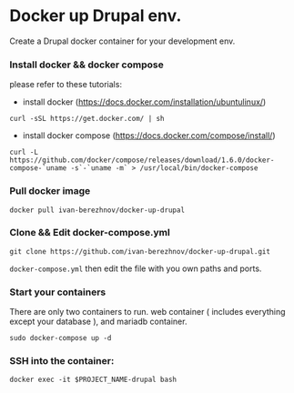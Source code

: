 # Docker up Drupal env.
Create a Drupal docker container for your development env.

### Install docker && docker compose
please refer to these tutorials:
* install docker (https://docs.docker.com/installation/ubuntulinux/)
```shell
curl -sSL https://get.docker.com/ | sh
```
* install docker compose (https://docs.docker.com/compose/install/)
```shell
curl -L https://github.com/docker/compose/releases/download/1.6.0/docker-compose-`uname -s`-`uname -m` > /usr/local/bin/docker-compose
```

### Pull docker image
```shell
docker pull ivan-berezhnov/docker-up-drupal
```

### Clone && Edit docker-compose.yml
```shell
git clone https://github.com/ivan-berezhnov/docker-up-drupal.git
```
```docker-compose.yml``` then edit the file with you own paths and ports.

### Start your containers
There are only two containers to run. web container ( includes everything except your database ),
and mariadb container.
```shell
sudo docker-compose up -d
```

### SSH into the container:
```shell
docker exec -it $PROJECT_NAME-drupal bash
```